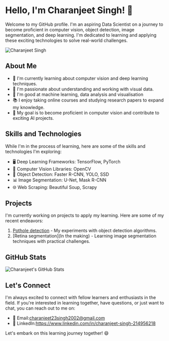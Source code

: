 # Hello, I'm Charanjeet Singh! 👋

Welcome to my GitHub profile. I'm an aspiring Data Scientist on a journey to become proficient in computer vision, object detection, image segmentation, and deep learning. I'm dedicated to learning and applying these exciting technologies to solve real-world challenges.

![Charanjeet Singh](https://ibb.co/Mc4p7CV)

## About Me

- 🌱 I'm currently learning about computer vision and deep learning techniques.
- 🧠 I'm passionate about understanding and working with visual data.
- 🍁 I'm good at machine learning, data analysis and visualisation
- 📚 I enjoy taking online courses and studying research papers to expand my knowledge.
- 🚀 My goal is to become proficient in computer vision and contribute to exciting AI projects.

## Skills and Technologies

While I'm in the process of learning, here are some of the skills and technologies I'm exploring:

- 🖥️ Deep Learning Frameworks: TensorFlow, PyTorch
- 📸 Computer Vision Libraries: OpenCV
- 🤖 Object Detection: Faster R-CNN, YOLO, SSD
- 📊 Image Segmentation: U-Net, Mask R-CNN
- 🌐 Web Scraping: Beautiful Soup, Scrapy

## Projects

I'm currently working on projects to apply my learning. Here are some of my recent endeavors:

1. [Pothole detection](https://github.com/Jeet-beep/Pothole_detection) - My experiments with object detection algorithms.
2. [Retina segmentation](In the making) - Learning image segmentation techniques with practical challenges.


## GitHub Stats

![Charanjeet's GitHub Stats](https://github-readme-stats.vercel.app/api?username=charanjeet-singh&show_icons=true&count_private=true)

## Let's Connect

I'm always excited to connect with fellow learners and enthusiasts in the field. If you're interested in learning together, have questions, or just want to chat, you can reach out to me on:

- 📧 Email:charanjeet23singh2002@gmail.com
- 💼 LinkedIn:https://www.linkedin.com/in/charanjeet-singh-214956218
  
Let's embark on this learning journey together! 😄
